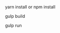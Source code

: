 <!-- install packages -->
yarn install
or
npm install

<!-- build assets -->
gulp build 

<!-- run project -->
gulp run 

